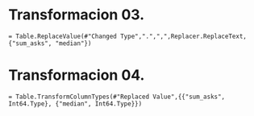 



# Transformacion 03. 
```DAX
= Table.ReplaceValue(#"Changed Type",".",",",Replacer.ReplaceText,{"sum_asks", "median"})
```

# Transformacion 04. 
```DAX
= Table.TransformColumnTypes(#"Replaced Value",{{"sum_asks", Int64.Type}, {"median", Int64.Type}})
```




